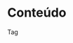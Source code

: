 # Conteúdo

Tag <style> (parte 2)

Diferenças entre <style> e CSS externo
Exemplos práticos de uso

# Objetivo

Diferenciar a utilização de estilos embutidos com a tag <style> e estilos externos via arquivos CSS
Desenvolver habilidades práticas para aplicar estilos básicos a elementos HTML

# Metodologia

Aula expositiva dialogada; Atividade prática guiada;

# Recursos Didáticos

Quadro branco; Sala de computadores com processadores i5 e, no mínimo, 16 GB de RAM e acesso a internet de alta velocidade;

# Bibliografia

GUANABARA, Gustavo. Cap.12: Trabalhando com estilos, Curso de HTML5 e CSS3 - Curso de informática para internet. [S. l.], 2020. Disponível em: https://github.com/gustavoguanabara/html-css/blob/master/aulas-pdf/12%20-%20Trabalhando%20com%20estilos.pdf. Acesso em: 10/04/2024.

# Avaliação

Participação do aluno nas atividades dentro e fora de sala de aula;
Presença e participação nas atividades colaborativas;
Trabalhos individuais desenvolvidos;
Desenvolvimento de projetos guiados;
Itens adicionais: pontualidade, interesse e assiduidade.
